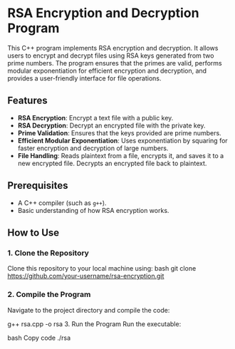 
# RSA Encryption and Decryption Program

This C++ program implements RSA encryption and decryption. It allows users to encrypt and decrypt files using RSA keys generated from two prime numbers. The program ensures that the primes are valid, performs modular exponentiation for efficient encryption and decryption, and provides a user-friendly interface for file operations.

## Features

- **RSA Encryption**: Encrypt a text file with a public key.
- **RSA Decryption**: Decrypt an encrypted file with the private key.
- **Prime Validation**: Ensures that the keys provided are prime numbers.
- **Efficient Modular Exponentiation**: Uses exponentiation by squaring for faster encryption and decryption of large numbers.
- **File Handling**: Reads plaintext from a file, encrypts it, and saves it to a new encrypted file. Decrypts an encrypted file back to plaintext.

## Prerequisites

- A C++ compiler (such as `g++`).
- Basic understanding of how RSA encryption works.

## How to Use

### 1. Clone the Repository
Clone this repository to your local machine using:
bash
git clone https://github.com/your-username/rsa-encryption.git

### 2. Compile the Program
Navigate to the project directory and compile the code:

g++ rsa.cpp -o rsa
3. Run the Program
Run the executable:

bash
Copy code
./rsa

